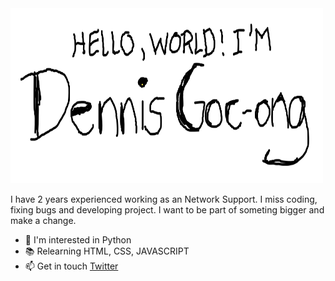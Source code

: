 <img src="https://github.com/m-dennisgocong/m-dennisgocong/blob/main/banner.png" height="280" width="500">

I have 2 years experienced working as an Network Support. I miss coding, fixing bugs and developing project. I want to be part of someting bigger and make a change.
- :snake: I'm interested in Python
- :books: Relearning HTML, CSS, JAVASCRIPT
- :mailbox: Get in touch [Twitter](https://twitter.com/dennisgocong)
